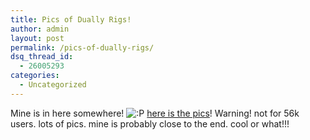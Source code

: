 ```yaml
---
title: Pics of Dually Rigs!
author: admin
layout: post
permalink: /pics-of-dually-rigs/
dsq_thread_id:
  - 26005293
categories:
  - Uncategorized
---
```

Mine is in here somewhere! <img src="http://blog.lotas-smartman.net/wp-includes/images/smilies/icon_razz.gif" alt=":P" class="wp-smiley" /> [here is the pics][1]! Warning! not for 56k users. lots of pics. mine is probably close to the end. cool or what!!!

 [1]: http://www.hardforum.com/showthread.php?s=&threadid=432166&perpage=15&pagenumber=1